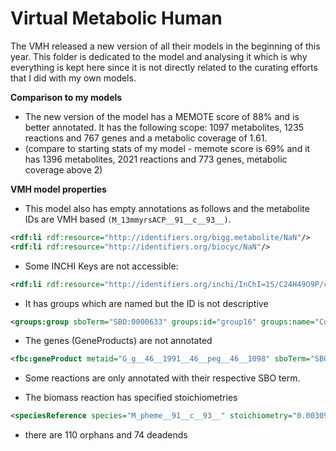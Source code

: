 # Virtual Metabolic Human

The VMH released a new version of all their models in the beginning of this year. This folder is dedicated to the model and analysing it which is why everything is kept here since it is not directly related to the curating efforts that I did with my own models.

**Comparison to my models**
- The new version of the model has a MEMOTE score of 88% and is better annotated. It has the following scope: 1097 metabolites, 1235 reactions and 767 genes and a metabolic coverage of 1.61.
- (compare to starting stats of my model - memote score is 69% and it has 1396 metabolites, 2021 reactions and 773 genes, metabolic coverage above 2)


**VMH model properties**

- This model also has empty annotations as follows and the metabolite IDs are VMH based `(M_13mmyrsACP__91__c__93__)`.

```xml
<rdf:li rdf:resource="http://identifiers.org/bigg.metabolite/NaN"/>
<rdf:li rdf:resource="http://identifiers.org/biocyc/NaN"/>
```

- Some INCHI Keys are not accessible: 

```xml
<rdf:li rdf:resource="http://identifiers.org/inchi/InChI=1S/C24H49O9P/c1-2-3-4-5-6-7-8-9-10-11-12-13-14-15-16-17-24(28)31-19-23(27)21-33-34(29,30)32-20-22(26)18-25/h22-23,25-27H,2-21H2,1H3,(H,29,30)/p-1"/>
```

- It has groups which are named but the ID is not descriptive

```xml
<groups:group sboTerm="SBO:0000633" groups:id="group16" groups:name="CoA catabolism" groups:kind="partonomy">
```

- The genes (GeneProducts) are not annotated

```xml
<fbc:geneProduct metaid="G_g__46__1991__46__peg__46__1098" sboTerm="SBO:0000243" fbc:id="G_g__46__1991__46__peg__46__1098" fbc:label="g.1991.peg.1098"/>
```

- Some reactions are only annotated with their respective SBO term.

- The biomass reaction has specified stoichiometries

```xml
<speciesReference species="M_pheme__91__c__93__" stoichiometry="0.0030965" constant="true"/>
```

- there are 110 orphans and 74 deadends